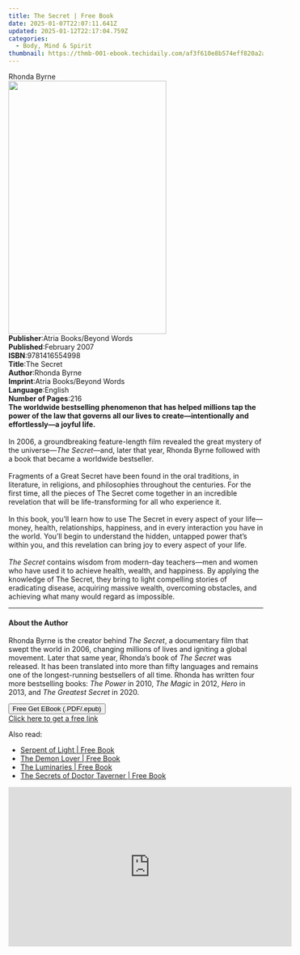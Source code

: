 ```yaml
---
title: The Secret | Free Book
date: 2025-01-07T22:07:11.641Z
updated: 2025-01-12T22:17:04.759Z
categories:
  - Body, Mind & Spirit
thumbnail: https://thmb-001-ebook.techidaily.com/af3f610e8b574eff820a2a9c5bfc26f0843950f0cbc12490e466b7eb33f33fcc.jpg
---
```

<main id="book-container">
  <div class="flex flex-col">
    <div class="book-brief flex-1 py-6 px-4 sm:p-6 md:py-10 md:px-8">
      <!-- brief-->
      <div class="book-brief-main">Rhonda Byrne</div>
    </div>
    <div
      class="book-meta-info flex-1 grid gap-4 col-start-1 col-end-3 row-start-1 sm:mb-6 sm:grid-cols-4 lg:gap-6 lg:col-start-2 lg:row-end-6 lg:row-span-6 lg:mb-0"
    >
      <div
        class="book-meta-info-left place-content-center mt-4 p-4 text-sm leading-6 col-start-2 col-span-2 dark:text-slate-400"
      >
        <img
          class="w-full h-500 object-cover rounded-lg sm:h-255 sm:col-span-2 lg:col-span-full"
          src="https://img-001-ebook.techidaily.com/0df99df318e92e515d0cd3c77170165cb3625c98fbe715c3cbde0c1a51427960.jpg"
          alt=""
          width="312"
          height="500"
        />
      </div>
      <div
        class="book-meta-info-right mt-2 col-start-1 row-start-2 col-span-3 self-center"
      >
        <!-- meta data  -->
        <div class="flex flex-col px-4 md:px-8">
          <div class="flex-1">
            <strong>Publisher</strong>:<span class="px-2"
              >Atria Books/Beyond Words</span
            >
          </div>
          <div class="flex-1">
            <strong>Published</strong>:<span class="px-2">February 2007</span>
          </div>
          <div class="flex-1">
            <strong>ISBN</strong>:<span class="px-2">9781416554998</span>
          </div>
          <div class="flex-1">
            <strong>Title</strong>:<span class="px-2">The Secret</span>
          </div>
          <div class="flex-1">
            <strong>Author</strong>:<span class="px-2">Rhonda Byrne</span>
          </div>
          <div class="flex-1">
            <strong>Imprint</strong>:<span class="px-2"
              >Atria Books/Beyond Words</span
            >
          </div>
          <div class="flex-1">
            <strong>Language</strong>:<span class="px-2">English</span>
          </div>
          <div class="flex-1">
            <strong>Number of Pages</strong>:<span class="px-2">216</span>
          </div>
        </div>
      </div>
    </div>
    <div class="book-description flex-1 py-6 px-4 sm:p-6 md:py-10 md:px-8">
      <div class="book-description-main">
        <div accordion-content="" id="description">
          <b
            >The worldwide bestselling phenomenon that has helped millions tap
            the power of the law that governs all our lives to
            create—intentionally and effortlessly—a joyful life.</b
          ><br /><br />In 2006, a groundbreaking feature-length film revealed
          the great mystery of the universe—<i>The Secret—</i>and, later that
          year, Rhonda Byrne followed with a book that became a worldwide
          bestseller.<br />
          <br />Fragments of a Great Secret have been found in the oral
          traditions, in literature, in religions, and philosophies throughout
          the centuries. For the first time, all the pieces of The Secret come
          together in an incredible revelation that will be life-transforming
          for all who experience it.<br />
          <br />In this book, you’ll learn how to use The Secret in every aspect
          of your life—money, health, relationships, happiness, and in every
          interaction you have in the world. You’ll begin to understand the
          hidden, untapped power that’s within you, and this revelation can
          bring joy to every aspect of your life.<br />
          <br /><i>The Secret</i> contains wisdom from modern-day teachers—men
          and women who have used it to achieve health, wealth, and happiness.
          By applying the knowledge of The Secret, they bring to light
          compelling stories of eradicating disease, acquiring massive wealth,
          overcoming obstacles, and achieving what many would regard as
          impossible.
        </div>
        <div class="accordion-fader"></div>
      </div>
    </div>
    <div class="book-excerpts flex-1 py-6 px-4 sm:p-6 md:py-10 md:px-8">
      <!-- excerpts-->
      <div class="book-excerpts-main">
        <hr />
        <h4 class="placeholder placeholder-heading">
          <span>About the Author</span>
        </h4>
        <p>
          Rhonda Byrne is the creator behind&nbsp;<i>The Secret</i>, a
          documentary film that swept the world in 2006, changing millions of
          lives and igniting a global movement. Later that same year, Rhonda’s
          book of&nbsp;<i>The Secret&nbsp;</i>was released. It has been
          translated into more than fifty languages and remains one of the
          longest-running bestsellers of all time. Rhonda has written four more
          bestselling books:&nbsp;<i>The Power</i>&nbsp;in 2010,&nbsp;<i
            >The Magic</i
          >&nbsp;in 2012,&nbsp;<i>Hero</i>&nbsp;in 2013, and&nbsp;<i
            >The Greatest Secret</i
          >&nbsp;in 2020.
        </p>
      </div>
    </div>
    <div
      class="book-about-author flex-1 py-6 px-4 sm:p-6 md:py-10 md:px-8"
    ></div>
    <div class="book-free-get flex-1 py-6 px-4 sm:p-6 md:py-10 md:px-8">
      <button
        id="btn-free-get"
        class="bg-blue-500 hover:bg-blue-700 text-white font-bold py-2 px-4 rounded"
      >
        Free Get EBook (.PDF/.epub)
      </button>
      <div id="countdown-display" class="px-2 text-lg mt-2"></div>
      <a
        id="free-link"
        class="hidden bg-blue-500 hover:bg-blue-700 text-white font-bold py-2 px-4 rounded"
        href="https://www.ebooks.com/en-us/book/285326/the-secret/rhonda-byrne/"
        target="_blank"
        >Click here to get a free link</a
      >
    </div>
    <script>
      let countdownTime = 0;
      let countdownInterval = null;
      document
        .getElementById('btn-free-get')
        .addEventListener('click', startCountdown);
      function startCountdown() {
        countdownTime = new Date().getTime() + 60000 * 3;
        countdownInterval = setInterval(updateCountdown, 1000);
        document.getElementById('btn-free-get').disabled = true;
        document
          .getElementById('btn-free-get')
          .classList.add('bg-gray-500', 'cursor-not-allowed');
      }
      function updateCountdown() {
        let currentTime = new Date().getTime();
        let timeLeft = countdownTime - currentTime;
        let secondsLeft = Math.floor(timeLeft / 1000);
        document.getElementById('countdown-display').innerHTML =
          `Remaining time: ${secondsLeft} seconds.`;
        if (secondsLeft <= 0) {
          clearInterval(countdownInterval);
          document.getElementById('btn-free-get').classList.add('hidden');
          document.getElementById('free-link').classList.remove('hidden');
          document.getElementById('countdown-display').innerHTML = '';
        }
      }
    </script>
  </div>
</main>

<ins class="adsbygoogle"
      style="display:block"
      data-ad-client="ca-pub-7571918770474297"
      data-ad-slot="8358498916"
      data-ad-format="auto"
      data-full-width-responsive="true"></ins>
    

<span class="atpl-alsoreadstyle">Also read:</span>
<div><ul>
<li><a href="https://novels-ebooks.techidaily.com/210877168-9781609250225-serpent-of-light/"><u>Serpent of Light | Free Book</u></a></li>
<li><a href="https://novels-ebooks.techidaily.com/210877171-9781609252915-the-demon-lover/"><u>The Demon Lover | Free Book</u></a></li>
<li><a href="https://novels-ebooks.techidaily.com/210877175-9781609253936-the-luminaries/"><u>The Luminaries | Free Book</u></a></li>
<li><a href="https://novels-ebooks.techidaily.com/210877169-9781609253592-the-secrets-of-doctor-taverner/"><u>The Secrets of Doctor Taverner | Free Book</u></a></li>
</ul></div>

<!-- affiliate ads begin -->
<iframe width="560" height="315" src="https://www.youtube.com/embed/YwOwUI47FuU?si=NK7IEELjx7_SJSl2" title="YouTube video player" frameborder="0" allow="accelerometer; autoplay; clipboard-write; encrypted-media; gyroscope; picture-in-picture; web-share" referrerpolicy="strict-origin-when-cross-origin" allowfullscreen></iframe>
<!-- affiliate ads end -->

